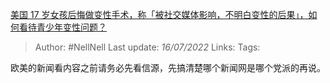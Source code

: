 [美国 17 岁女孩后悔做变性手术，称「被社交媒体影响，不明白变性的后果」，如何看待青少年变性问题？](https://www.zhihu.com/question/542881670/answer/2577930113)

> Author: #NellNell 
> Last update: *16/07/2022* 
> Links: 
> Tags: 

欧美的新闻看内容之前请务必先看信源，先搞清楚哪个新闻网是哪个党派的再说。

